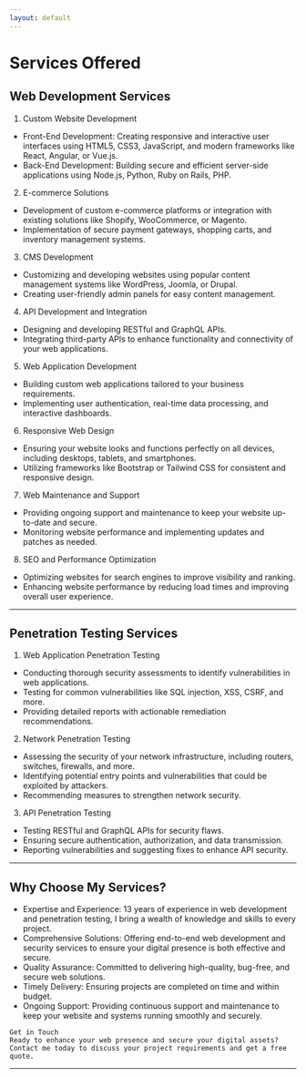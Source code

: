 ```yaml
---
layout: default
---
```

# Services Offered

## Web Development Services

1. Custom Website Development
  *  Front-End Development: Creating responsive and interactive user interfaces using HTML5, CSS3, JavaScript, and modern frameworks like React, Angular,      or Vue.js.
  *  Back-End Development: Building secure and efficient server-side applications using Node.js, Python, Ruby on Rails, PHP.
2. E-commerce Solutions
  * Development of custom e-commerce platforms or integration with existing solutions like Shopify, WooCommerce, or Magento.
  * Implementation of secure payment gateways, shopping carts, and inventory management systems.
3. CMS Development
  * Customizing and developing websites using popular content management systems like WordPress, Joomla, or Drupal.
  * Creating user-friendly admin panels for easy content management.
4. API Development and Integration
  * Designing and developing RESTful and GraphQL APIs.
  * Integrating third-party APIs to enhance functionality and connectivity of your web applications.
5. Web Application Development
  * Building custom web applications tailored to your business requirements.
  * Implementing user authentication, real-time data processing, and interactive dashboards.
6. Responsive Web Design
  * Ensuring your website looks and functions perfectly on all devices, including desktops, tablets, and smartphones.
  * Utilizing frameworks like Bootstrap or Tailwind CSS for consistent and responsive design.
7. Web Maintenance and Support
  * Providing ongoing support and maintenance to keep your website up-to-date and secure.
  * Monitoring website performance and implementing updates and patches as needed.
8. SEO and Performance Optimization
  * Optimizing websites for search engines to improve visibility and ranking.
  * Enhancing website performance by reducing load times and improving overall user experience.

* * *

## Penetration Testing Services

1. Web Application Penetration Testing
  *  Conducting thorough security assessments to identify vulnerabilities in web applications.
  *  Testing for common vulnerabilities like SQL injection, XSS, CSRF, and more.
  *  Providing detailed reports with actionable remediation recommendations.
2. Network Penetration Testing
  *  Assessing the security of your network infrastructure, including routers, switches, firewalls, and more.
  *  Identifying potential entry points and vulnerabilities that could be exploited by attackers.
  *  Recommending measures to strengthen network security.
3. API Penetration Testing
  *  Testing RESTful and GraphQL APIs for security flaws.
  *  Ensuring secure authentication, authorization, and data transmission.
  *  Reporting vulnerabilities and suggesting fixes to enhance API security.

* * *

## Why Choose My Services?

*   Expertise and Experience: 13 years of experience in web development and penetration testing, I bring a wealth of knowledge and skills to every project.
*   Comprehensive Solutions: Offering end-to-end web development and security services to ensure your digital presence is both effective and secure.
*   Quality Assurance: Committed to delivering high-quality, bug-free, and secure web solutions.
*   Timely Delivery: Ensuring projects are completed on time and within budget.
*   Ongoing Support: Providing continuous support and maintenance to keep your website and systems running smoothly and securely.


```
Get in Touch
Ready to enhance your web presence and secure your digital assets? Contact me today to discuss your project requirements and get a free quote. 
```
* * *
